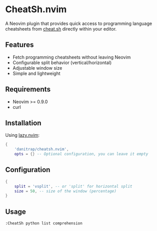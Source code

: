 # CheatSh.nvim

A Neovim plugin that provides quick access to programming language cheatsheets from [cheat.sh](https://cheat.sh/) directly within your editor.

## Features

- Fetch programming cheatsheets without leaving Neovim
- Configurable split behavior (vertical/horizontal)
- Adjustable window size
- Simple and lightweight

## Requirements

- Neovim >= 0.9.0
- curl

## Installation

Using [lazy.nvim](https://github.com/folke/lazy.nvim):

```lua
{
    'danitrap/cheatsh.nvim',
    opts = {} -- Optional configuration, you can leave it empty
```

## Configuration

```lua
{
    split = 'vsplit', -- or 'split' for horizontal split
    size = 50, -- size of the window (percentage)
}
```

## Usage

```vim
:CheatSh python list comprehension
```
